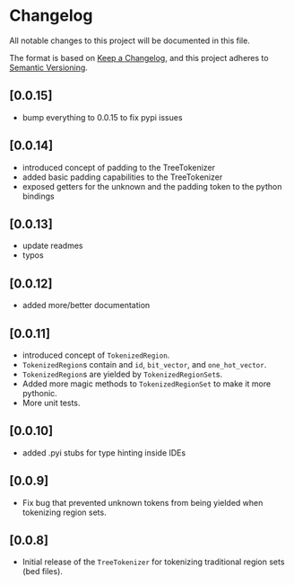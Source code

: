 # Changelog
All notable changes to this project will be documented in this file.

The format is based on [Keep a Changelog](https://keepachangelog.com/en/1.0.0/),
and this project adheres to [Semantic Versioning](https://semver.org/spec/v2.0.0.html).

## [0.0.15]
- bump everything to 0.0.15 to fix pypi issues

## [0.0.14]
- introduced concept of padding to the TreeTokenizer
- added basic padding capabilities to the TreeTokenizer
- exposed getters for the unknown and the padding token to the python bindings

## [0.0.13]
- update readmes
- typos

## [0.0.12]
- added more/better documentation

## [0.0.11]
- introduced concept of `TokenizedRegion`.
- `TokenizedRegion`s contain and `id`, `bit_vector`, and `one_hot_vector`.
- `TokenizedRegion`s are yielded by `TokenizedRegionSet`s.
- Added more magic methods to `TokenizedRegionSet` to make it more pythonic.
- More unit tests.

## [0.0.10]
- added .pyi stubs for type hinting inside IDEs

## [0.0.9]
- Fix bug that prevented unknown tokens from being yielded when tokenizing region sets.

## [0.0.8]
- Initial release of the `TreeTokenizer`  for tokenizing traditional region sets (bed files).